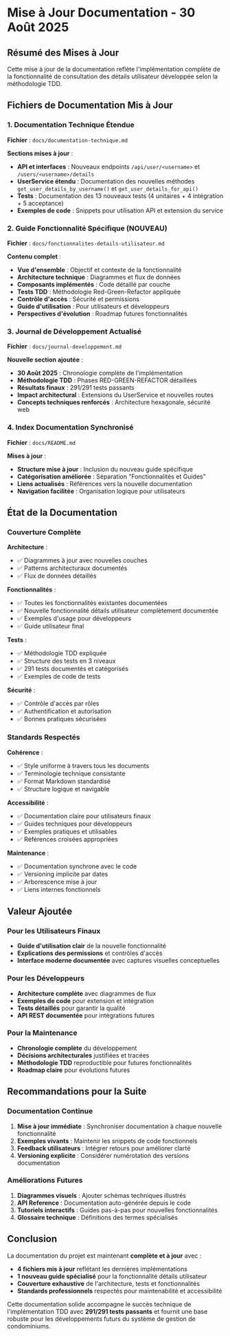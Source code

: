 # Mise à Jour Documentation - 30 Août 2025

## Résumé des Mises à Jour

Cette mise à jour de la documentation reflète l'implémentation complète de la fonctionnalité de consultation des détails utilisateur développée selon la méthodologie TDD.

## Fichiers de Documentation Mis à Jour

### 1. Documentation Technique Étendue
**Fichier** : `docs/documentation-technique.md`

**Sections mises à jour** :
- **API et interfaces** : Nouveaux endpoints `/api/user/<username>` et `/users/<username>/details`
- **UserService étendu** : Documentation des nouvelles méthodes `get_user_details_by_username()` et `get_user_details_for_api()`
- **Tests** : Documentation des 13 nouveaux tests (4 unitaires + 4 intégration + 5 acceptance)
- **Exemples de code** : Snippets pour utilisation API et extension du service

### 2. Guide Fonctionnalité Spécifique (NOUVEAU)
**Fichier** : `docs/fonctionnalites-details-utilisateur.md`

**Contenu complet** :
- **Vue d'ensemble** : Objectif et contexte de la fonctionnalité
- **Architecture technique** : Diagrammes et flux de données
- **Composants implémentés** : Code détaillé par couche
- **Tests TDD** : Méthodologie Red-Green-Refactor appliquée
- **Contrôle d'accès** : Sécurité et permissions
- **Guide d'utilisation** : Pour utilisateurs et développeurs
- **Perspectives d'évolution** : Roadmap futures fonctionnalités

### 3. Journal de Développement Actualisé
**Fichier** : `docs/journal-developpement.md`

**Nouvelle section ajoutée** :
- **30 Août 2025** : Chronologie complète de l'implémentation
- **Méthodologie TDD** : Phases RED-GREEN-REFACTOR détaillées
- **Résultats finaux** : 291/291 tests passants
- **Impact architectural** : Extensions du UserService et nouvelles routes
- **Concepts techniques renforcés** : Architecture hexagonale, sécurité web

### 4. Index Documentation Synchronisé
**Fichier** : `docs/README.md`

**Mises à jour** :
- **Structure mise à jour** : Inclusion du nouveau guide spécifique
- **Catégorisation améliorée** : Séparation "Fonctionnalités et Guides"
- **Liens actualisés** : Références vers la nouvelle documentation
- **Navigation facilitée** : Organisation logique pour utilisateurs

## État de la Documentation

### Couverture Complète

**Architecture** :
- ✅ Diagrammes à jour avec nouvelles couches
- ✅ Patterns architecturaux documentés
- ✅ Flux de données détaillés

**Fonctionnalités** :
- ✅ Toutes les fonctionnalités existantes documentées
- ✅ Nouvelle fonctionnalité détails utilisateur complètement documentée
- ✅ Exemples d'usage pour développeurs
- ✅ Guide utilisateur final

**Tests** :
- ✅ Méthodologie TDD expliquée
- ✅ Structure des tests en 3 niveaux
- ✅ 291 tests documentés et catégorisés
- ✅ Exemples de code de tests

**Sécurité** :
- ✅ Contrôle d'accès par rôles
- ✅ Authentification et autorisation
- ✅ Bonnes pratiques sécurisées

### Standards Respectés

**Cohérence** :
- ✅ Style uniforme à travers tous les documents
- ✅ Terminologie technique consistante
- ✅ Format Markdown standardisé
- ✅ Structure logique et navigable

**Accessibilité** :
- ✅ Documentation claire pour utilisateurs finaux
- ✅ Guides techniques pour développeurs
- ✅ Exemples pratiques et utilisables
- ✅ Références croisées appropriées

**Maintenance** :
- ✅ Documentation synchrone avec le code
- ✅ Versioning implicite par dates
- ✅ Arborescence mise à jour
- ✅ Liens internes fonctionnels

## Valeur Ajoutée

### Pour les Utilisateurs Finaux
- **Guide d'utilisation clair** de la nouvelle fonctionnalité
- **Explications des permissions** et contrôles d'accès
- **Interface moderne documentée** avec captures visuelles conceptuelles

### Pour les Développeurs
- **Architecture complète** avec diagrammes de flux
- **Exemples de code** pour extension et intégration
- **Tests détaillés** pour garantir la qualité
- **API REST documentée** pour intégrations futures

### Pour la Maintenance
- **Chronologie complète** du développement
- **Décisions architecturales** justifiées et tracées
- **Méthodologie TDD** reproductible pour futures fonctionnalités
- **Roadmap claire** pour évolutions futures

## Recommandations pour la Suite

### Documentation Continue
1. **Mise à jour immédiate** : Synchroniser documentation à chaque nouvelle fonctionnalité
2. **Exemples vivants** : Maintenir les snippets de code fonctionnels
3. **Feedback utilisateurs** : Intégrer retours pour améliorer clarté
4. **Versioning explicite** : Considérer numérotation des versions documentation

### Améliorations Futures
1. **Diagrammes visuels** : Ajouter schémas techniques illustrés
2. **API Reference** : Documentation auto-générée depuis le code
3. **Tutoriels interactifs** : Guides pas-à-pas pour nouvelles fonctionnalités
4. **Glossaire technique** : Définitions des termes spécialisés

## Conclusion

La documentation du projet est maintenant **complète et à jour** avec :
- **4 fichiers mis à jour** reflétant les dernières implémentations
- **1 nouveau guide spécialisé** pour la fonctionnalité détails utilisateur
- **Couverture exhaustive** de l'architecture, tests et fonctionnalités
- **Standards professionnels** respectés pour maintenabilité et accessibilité

Cette documentation solide accompagne le succès technique de l'implémentation TDD avec **291/291 tests passants** et fournit une base robuste pour les développements futurs du système de gestion de condominiums.
